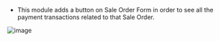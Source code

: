 - This module adds a button on Sale Order Form in order to see all the
  payment transactions related to that Sale Order.

![image](https://user-images.githubusercontent.com/19529533/129061695-62739c7a-2d35-4764-b922-d5ea6dc0102d.png)

